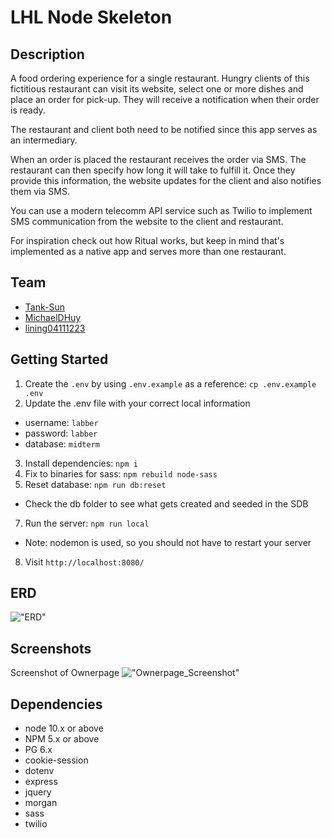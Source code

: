 LHL Node Skeleton
=========

## Description

A food ordering experience for a single restaurant. Hungry clients of this fictitious restaurant can visit its website, select one or more dishes and place an order for pick-up. They will receive a notification when their order is ready.

The restaurant and client both need to be notified since this app serves as an intermediary.

When an order is placed the restaurant receives the order via SMS. The restaurant can then specify how long it will take to fulfill it. Once they provide this information, the website updates for the client and also notifies them via SMS.

You can use a modern telecomm API service such as Twilio to implement SMS communication from the website to the client and restaurant.

For inspiration check out how Ritual works, but keep in mind that's implemented as a native app and serves more than one restaurant.

## Team

- [Tank-Sun](https://github.com/Tank-Sun)
- [MichaelDHuy](https://github.com/MichaelDHuy)
- [lining04111223](https://github.com/lining04111223)

## Getting Started

1. Create the `.env` by using `.env.example` as a reference: `cp .env.example .env`
2. Update the .env file with your correct local information 
  - username: `labber` 
  - password: `labber` 
  - database: `midterm`
3. Install dependencies: `npm i`
4. Fix to binaries for sass: `npm rebuild node-sass`
5. Reset database: `npm run db:reset`
  - Check the db folder to see what gets created and seeded in the SDB
7. Run the server: `npm run local`
  - Note: nodemon is used, so you should not have to restart your server
8. Visit `http://localhost:8080/`

## ERD

!["ERD"](https://github.com/Tank-Sun/midterm-1-Food-Pick-up-Ordering/blob/restaurant/docs/ERD.drawio.png?raw=true)

## Screenshots
Screenshot of Ownerpage
!["Ownerpage_Screenshot"](https://github.com/Tank-Sun/midterm-1-Food-Pick-up-Ordering/blob/restaurant/docs/Restaurant%20Screen%20Shot.png?raw=true)

## Dependencies

- node 10.x or above
- NPM 5.x or above
- PG 6.x
- cookie-session
- dotenv
- express
- jquery
- morgan
- sass
- twilio
